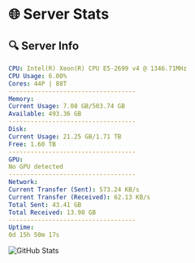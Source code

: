 # 🌐 Server Stats
## 🔍 Server Info
```yaml
CPU: Intel(R) Xeon(R) CPU E5-2699 v4 @ 1346.71MHz
CPU Usage: 6.00%
Cores: 44P | 88T
-----------------------------------
Memory:
Current Usage: 7.08 GB/503.74 GB
Available: 493.36 GB
-----------------------------------
Disk:
Current Usage: 21.25 GB/1.71 TB
Free: 1.60 TB
-----------------------------------
GPU:
No GPU detected
-----------------------------------
Network:
Current Transfer (Sent): 573.24 KB/s
Current Transfer (Received): 62.13 KB/s
Total Sent: 43.41 GB
Total Received: 13.98 GB
-----------------------------------
Uptime:
0d 15h 50m 17s
```
![GitHub Stats](https://img.shields.io/badge/Updated-2025-04-20_08:59:05-blue)